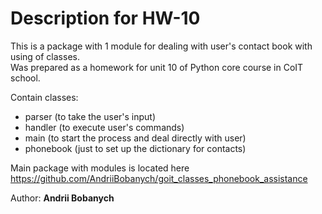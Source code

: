 # Description for HW-10

This is a package with 1 module for dealing with user's contact book with using of classes.  
Was prepared as a homework for unit 10 of Python core course in CoIT school.

Contain classes:  
 - parser (to take the user's input)
 - handler (to execute user's commands)
 - main (to start the process and deal directly with user)
 - phonebook (just to set up the dictionary for contacts)


Main package with modules is located here  
https://github.com/AndriiBobanych/goit_classes_phonebook_assistance


Author: <b>Andrii Bobanych<b>